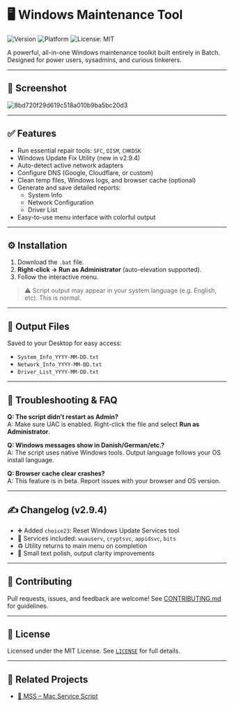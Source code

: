 
# 🖥️ Windows Maintenance Tool

![Version](https://img.shields.io/badge/version-v2.9.4-green)
![Platform](https://img.shields.io/badge/platform-Windows-blue)
![License: MIT](https://img.shields.io/badge/license-MIT-blue)

A powerful, all-in-one Windows maintenance toolkit built entirely in Batch. Designed for power users, sysadmins, and curious tinkerers.

---

## 📸 Screenshot
![8bd720f29d619c518a010b9ba5bc20d3](https://github.com/user-attachments/assets/8440e020-f679-4af5-8f8b-cb5c03dfa667)


---

## ✅ Features

- Run essential repair tools: `SFC`, `DISM`, `CHKDSK`
- Windows Update Fix Utility (new in v2.9.4)
- Auto-detect active network adapters
- Configure DNS (Google, Cloudflare, or custom)
- Clean temp files, Windows logs, and browser cache (optional)
- Generate and save detailed reports:
  - System Info
  - Network Configuration
  - Driver List
- Easy-to-use menu interface with colorful output

---

## ⚙️ Installation

1. Download the `.bat` file.
2. **Right-click → Run as Administrator** (auto-elevation supported).
3. Follow the interactive menu.

> ⚠️ Script output may appear in your system language (e.g. English, etc). This is normal.

---

## 📝 Output Files

Saved to your Desktop for easy access:

- `System_Info_YYYY-MM-DD.txt`
- `Network_Info_YYYY-MM-DD.txt`
- `Driver_List_YYYY-MM-DD.txt`

---

## 🧪 Troubleshooting & FAQ

**Q: The script didn’t restart as Admin?**  
A: Make sure UAC is enabled. Right-click the file and select **Run as Administrator**.

**Q: Windows messages show in Danish/German/etc.?**  
A: The script uses native Windows tools. Output language follows your OS install language.

**Q: Browser cache clear crashes?**  
A: This feature is in beta. Report issues with your browser and OS version.

---

## ✍️ Changelog (v2.9.4)

- ➕ Added `choice23`: Reset Windows Update Services tool
- 🚀 Services included: `wuauserv`, `cryptsvc`, `appidsvc`, `bits`
- ♻️ Utility returns to main menu on completion
- 🧼 Small text polish, output clarity improvements

---

## 🤝 Contributing

Pull requests, issues, and feedback are welcome! See [CONTRIBUTING.md]((https://github.com/ios12checker/Windows-Maintenance-Tool/blob/main/CONTRIBUTING)) for guidelines.

---

## 📜 License

Licensed under the MIT License. See [`LICENSE`](LICENSE) for full details.

---

## 🔗 Related Projects

- [🍎 MSS – Mac Service Script](https://github.com/ios12checker/MSS-Mac-Service-Script)
